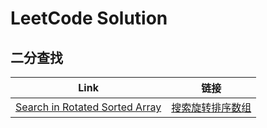 # LeetCode Solution

## 二分查找

| Link                                                         | 链接                                                         |
| ------------------------------------------------------------ | ------------------------------------------------------------ |
| [Search in Rotated Sorted Array](https://leetcode.com/problems/search-in-rotated-sorted-array/) | [搜索旋转排序数组](https://leetcode-cn.com/problems/search-in-rotated-sorted-array) |

